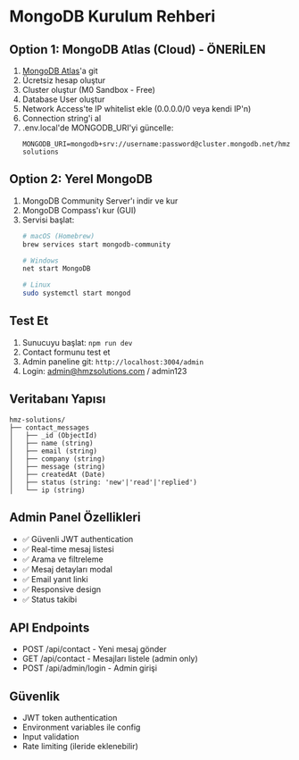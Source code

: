 # MongoDB Kurulum Rehberi

## Option 1: MongoDB Atlas (Cloud) - ÖNERİLEN
1. [MongoDB Atlas](https://www.mongodb.com/cloud/atlas)'a git
2. Ücretsiz hesap oluştur
3. Cluster oluştur (M0 Sandbox - Free)
4. Database User oluştur
5. Network Access'te IP whitelist ekle (0.0.0.0/0 veya kendi IP'n)
6. Connection string'i al
7. .env.local'de MONGODB_URI'yi güncelle:
   ```
   MONGODB_URI=mongodb+srv://username:password@cluster.mongodb.net/hmz-solutions
   ```

## Option 2: Yerel MongoDB
1. MongoDB Community Server'ı indir ve kur
2. MongoDB Compass'ı kur (GUI)
3. Servisi başlat:
   ```bash
   # macOS (Homebrew)
   brew services start mongodb-community
   
   # Windows
   net start MongoDB
   
   # Linux
   sudo systemctl start mongod
   ```

## Test Et
1. Sunucuyu başlat: `npm run dev`
2. Contact formunu test et
3. Admin paneline git: `http://localhost:3004/admin`
4. Login: admin@hmzsolutions.com / admin123

## Veritabanı Yapısı
```
hmz-solutions/
├── contact_messages
│   ├── _id (ObjectId)
│   ├── name (string)
│   ├── email (string)
│   ├── company (string)
│   ├── message (string)
│   ├── createdAt (Date)
│   ├── status (string: 'new'|'read'|'replied')
│   └── ip (string)
```

## Admin Panel Özellikleri
- ✅ Güvenli JWT authentication
- ✅ Real-time mesaj listesi
- ✅ Arama ve filtreleme
- ✅ Mesaj detayları modal
- ✅ Email yanıt linki
- ✅ Responsive design
- ✅ Status takibi

## API Endpoints
- POST /api/contact - Yeni mesaj gönder
- GET /api/contact - Mesajları listele (admin only)
- POST /api/admin/login - Admin girişi

## Güvenlik
- JWT token authentication
- Environment variables ile config
- Input validation
- Rate limiting (ileride eklenebilir)